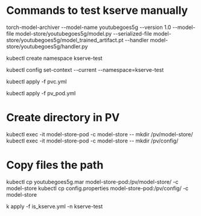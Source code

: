 # Commands to test kserve manually

torch-model-archiver --model-name youtubegoes5g --version 1.0 --model-file model-store/youtubegoes5g/model.py --serialized-file model-store/youtubegoes5g/model_trained_artifact.pt --handler model-store/youtubegoes5g/handler.py

kubectl create namespace kserve-test

kubectl config set-context --current --namespace=kserve-test

kubectl apply -f pvc.yml

kubectl apply -f pv_pod.yml

# Create directory in PV
kubectl exec -it model-store-pod -c model-store -- mkdir /pv/model-store/
kubectl exec -it model-store-pod -c model-store -- mkdir /pv/config/
# Copy files the path
kubectl cp youtubegoes5g.mar model-store-pod:/pv/model-store/ -c model-store
kubectl cp config.properties model-store-pod:/pv/config/ -c model-store

k apply -f is_kserve.yml -n kserve-test